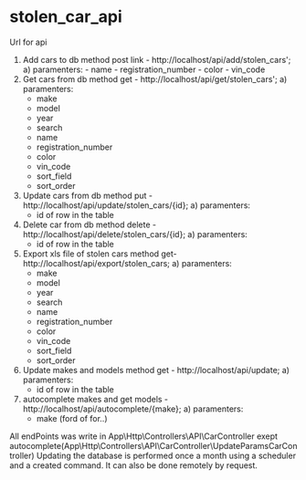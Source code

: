 # stolen_car_api

Url for api

1. Add cars to db method post link - http://localhost/api/add/stolen_cars';
    a) paramenters:
        - name
        - registration_number
         - color
        - vin_code
2. Get cars from db method get - http://localhost/api/get/stolen_cars';
   a) paramenters:
   - make
   - model
   - year
   - search
   - name
   - registration_number
   - color
   - vin_code
   - sort_field
   - sort_order
3. Update cars from db method put - http://localhost/api/update/stolen_cars/{id};
   a) paramenters:
    - id of row in the table
4. Delete car from db method delete - http://localhost/api/delete/stolen_cars/{id};
   a) paramenters:
    - id of row in the table
5. Export xls file of stolen cars method get- http://localhost/api/export/stolen_cars;
   a) paramenters:
    - make
    - model
    - year
    - search
    - name
    - registration_number
    - color
    - vin_code
    - sort_field
    - sort_order
6. Update makes and models method get - http://localhost/api/update;
   a) paramenters:
    - id of row in the table
7. autocomplete makes and get models - http://localhost/api/autocomplete/{make};
   a) paramenters:
    - make (ford of for..)

All endPoints was write in App\Http\Controllers\API\CarController exept autocomplete(App\Http\Controllers\API\CarController\UpdateParamsCarController)
Updating the database is performed once a month using a scheduler and a created command. It can also be done remotely by request.

